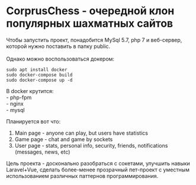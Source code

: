 <h1>CorprusChess - очередной клон популярных шахматных сайтов</h1>
Чтобы запустить проект, понадобится MySql 5.7, php 7 и веб-сервер, которой нужно поставить в папку public.

<br>
<br>
Однако можно воспользоваться докером:
    
    sudo apt install docker
    sudo docker-compose build
    sudo docker-compose up -d
    
В docker крутится: <br>
    - php-fpm <br>
    - nginx <br>
    - mysql <br>

Планируется вот что:

1. Main page - anyone can play, but users have statistics
2. Game page - chat and game by sockets
3. User page - stats, personal info, security, friends, notifications (messages, news, etc)

Цель проекта - досконально разобраться с сокетами, улучшить навыки Laravel+Vue, сделать более-менее прозрачный пет-проект с уместным использованием различных паттернов программирования.
